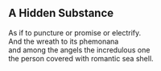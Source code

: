 A Hidden Substance
------------------
As if to puncture or promise or electrify.  
And the wreath to its phemonana  
and among the angels the incredulous one  
the person covered with romantic sea shell.  
